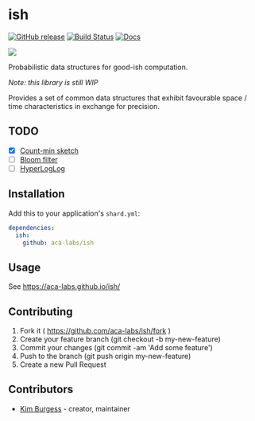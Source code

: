 # ish

[![GitHub release](https://img.shields.io/github/release/aca-labs/ish.svg)](https://github.com/aca-labs/ish/releases)
[![Build Status](https://travis-ci.com/aca-labs/ish.svg?branch=master)](https://travis-ci.com/aca-labs/ish)
[![Docs](https://img.shields.io/badge/docs-available-brightgreen.svg)](https://aca-labs.github.io/ish/)

![](https://www.charbase.com/images/glyph/8776)

Probabilistic data structures for good-ish computation.

*Note: this library is still WIP*

Provides a set of common data structures that exhibit favourable space / time
characteristics in exchange for precision.

## TODO
- [x] [Count-min sketch](https://en.wikipedia.org/wiki/Count%E2%80%93min_sketch)
- [ ] [Bloom filter](https://en.wikipedia.org/wiki/Bloom_filter)
- [ ] [HyperLogLog](https://en.wikipedia.org/wiki/HyperLogLog)

## Installation

Add this to your application's `shard.yml`:

```yaml
dependencies:
  ish:
    github: aca-labs/ish
```

## Usage

See https://aca-labs.github.io/ish/

## Contributing

1. Fork it ( https://github.com/aca-labs/ish/fork )
2. Create your feature branch (git checkout -b my-new-feature)
3. Commit your changes (git commit -am 'Add some feature')
4. Push to the branch (git push origin my-new-feature)
5. Create a new Pull Request

## Contributors

- [Kim Burgess](https://github.com/kimburgess) - creator, maintainer
